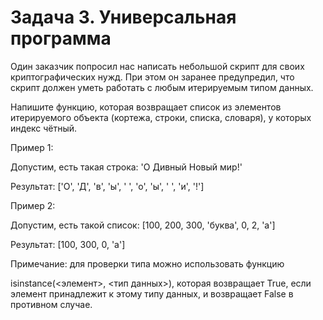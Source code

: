 # Задача 3. Универсальная программа
Один заказчик попросил нас написать небольшой скрипт для своих криптографических нужд. При этом он заранее предупредил, что скрипт должен уметь работать с любым итерируемым типом данных.

Напишите функцию, которая возвращает список из элементов итерируемого объекта (кортежа, строки, списка, словаря), у которых индекс чётный.

 

Пример 1:

Допустим, есть такая строка: 'О Дивный Новый мир!'

 

Результат: ['О', 'Д', 'в', 'ы', ' ', 'о', 'ы', ' ', 'и', '!']

 

Пример 2:

Допустим, есть такой список: [100, 200, 300, 'буква', 0, 2, 'а']

 

Результат: [100, 300, 0, 'а']

 

Примечание: для проверки типа можно использовать функцию 

isinstance(<элемент>, <тип данных>), которая возвращает True, если элемент принадлежит к этому типу данных, и возвращает False в противном случае.


